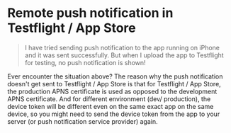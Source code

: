 # Remote push notification in Testflight / App Store

> I have tried sending push notification to the app running on iPhone and it was sent successfully. But when I upload the app to Testflight for testing, no push notification is shown! 



Ever encounter the situation above? The reason why the push notification doesn't get sent to Testflight / App Store is that for Testflight / App Store, the production APNS certificate is used as opposed to the development APNS certificate. And for different environment (dev/ production), the device token will be different even on the same exact app on the same device, so you might need to send the device token from the app to your server (or push notification service provider) again.






